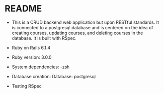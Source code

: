 # README
* This is a CRUD backend web application but upon RESTful standards. It is connected to a postgresql database and is centered on the idea of creating courses, updating courses, and deleting courses in the database. It is built with RSpec. 

* Ruby on Rails 6.1.4
* Ruby version: 3.0.0

* System dependencies:
    -zsh

* Database creation: 
    Database: postgresql

* Testing
    RSpec
